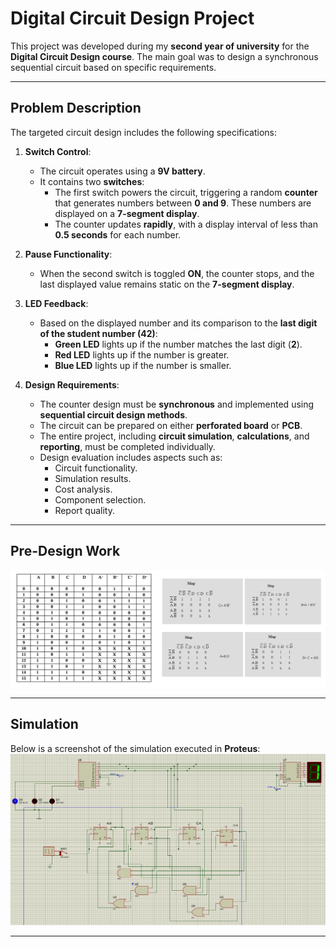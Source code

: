 # Digital Circuit Design Project  

This project was developed during my **second year of university** for the **Digital Circuit Design course**. The main goal was to design a synchronous sequential circuit based on specific requirements.  

---

## Problem Description  

The targeted circuit design includes the following specifications:  

1. **Switch Control**:  
   - The circuit operates using a **9V battery**.  
   - It contains two **switches**:  
     - The first switch powers the circuit, triggering a random **counter** that generates numbers between **0 and 9**. These numbers are displayed on a **7-segment display**.  
     - The counter updates **rapidly**, with a display interval of less than **0.5 seconds** for each number.  

2. **Pause Functionality**:  
   - When the second switch is toggled **ON**, the counter stops, and the last displayed value remains static on the **7-segment display**.  

3. **LED Feedback**:  
   - Based on the displayed number and its comparison to the **last digit of the student number (42)**:  
     - **Green LED** lights up if the number matches the last digit (**2**).  
     - **Red LED** lights up if the number is greater.  
     - **Blue LED** lights up if the number is smaller.  

4. **Design Requirements**:  
   - The counter design must be **synchronous** and implemented using **sequential circuit design methods**.  
   - The circuit can be prepared on either **perforated board** or **PCB**.  
   - The entire project, including **circuit simulation**, **calculations**, and **reporting**, must be completed individually.  
   - Design evaluation includes aspects such as:  
     - Circuit functionality.  
     - Simulation results.  
     - Cost analysis.  
     - Component selection.  
     - Report quality.  

---

## Pre-Design Work  
![Preliminary Design](prework.png)  

---

## Simulation  
Below is a screenshot of the simulation executed in **Proteus**:  
![Simulation](simulation.png)  

---
